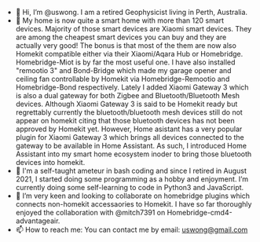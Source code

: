 - 👋 Hi, I’m @uswong.  I am a retired Geophysicist living in Perth, Australia.
- 👀 My home is now quite a smart home with more than 120 smart devices.  Majority of those smart devices are Xiaomi smart devices. They are among the cheapest smart devices you can buy and they are actually very good! The bonus is that most of the them are now also Homekit compatible either via their Xiaomi/Aqara Hub or Homebridge.  Homebridge-Miot is by far the most useful one. I have also installed "remootio 3" and Bond-Bridge which made my garage opener and ceiling fan controllable by Homekit via Homebridge-Remootio and Homebridge-Bond respectively. Lately I added Xiaomi Gateway 3 which is also a dual gateway for both Zigbee and Bluetooth/Bluetooth Mesh devices.  Although Xiaomi Gateway 3 is said to be Homekit ready but regrettably currently the bluetooth/bluetooth mesh devices still do not appear on homekit citing that those bluetooth devices has not been approved by Homekit yet.  However, Home asistant has a very popular plugin for Xiaomi Gateway 3 which brings all devices connected to the gateway to be available in Home Assistant.  As such, I introduced Home Assistant into my smart home ecosystem inoder to bring those bluetooth devices into homekit.
- 🌱 I'm a self-taught ameteur in bash coding and since I retired in August 2021, I started doing some programming as a hobby and enjoyment.  I’m currently doing some self-learning to code in Python3 and JavaScript. 
- 💞️ I’m very keen and looking to collaborate on homebridge plugins which connects non-homekit accessaories to Homekit. I have so far thoroughly enjoyed the collaboration with @mitch7391 on Homebridge-cmd4-advantageair.
- 📫 How to reach me: You can contact me by email: uswong@gmail.com
